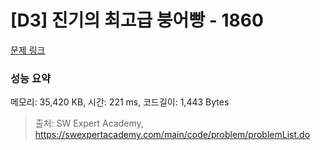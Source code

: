 # [D3] 진기의 최고급 붕어빵 - 1860 

[문제 링크](https://swexpertacademy.com/main/code/problem/problemDetail.do?contestProbId=AV5LsaaqDzYDFAXc) 

### 성능 요약

메모리: 35,420 KB, 시간: 221 ms, 코드길이: 1,443 Bytes



> 출처: SW Expert Academy, https://swexpertacademy.com/main/code/problem/problemList.do
